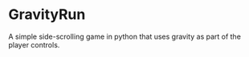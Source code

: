 # GravityRun
A simple side-scrolling game in python that uses gravity as part of the player controls.

